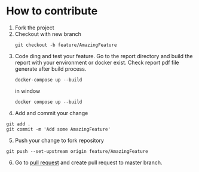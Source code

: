 # How to contribute

1. Fork the project
2. Checkout with new branch
    ```
    git checkout -b feature/AmazingFeature
    ```
3. Code ding and test your feature. Go to the report directory and build the report with your environment or docker exist. Check report pdf file generate after build process.
    ```
    docker-compose up --build
    ```
    in window
    ```
    docker compose up --build
    ```
4. Add and commit your change
```
git add .
git commit -m 'Add some AmazingFeature'
```
5. Push your change to fork repository
```
git push --set-upstream origin feature/AmazingFeature
```
6. Go to [pull request](https://github.com/sonnh-uit/NT2204.CH1801/pulls) and create pull request to master branch.